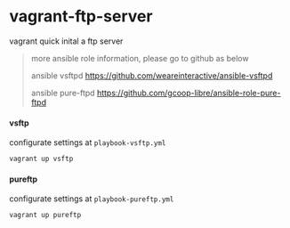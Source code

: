 # vagrant-ftp-server
vagrant quick inital a ftp server

> more ansible role information, please go to github as below
>
> ansible vsftpd
> https://github.com/weareinteractive/ansible-vsftpd
>
> ansible pure-ftpd
> https://github.com/gcoop-libre/ansible-role-pure-ftpd

#### vsftp
configurate settings at `playbook-vsftp.yml`
```bash
vagrant up vsftp
```

#### pureftp
configurate settings at `playbook-pureftp.yml`
```bash
vagrant up pureftp
```
